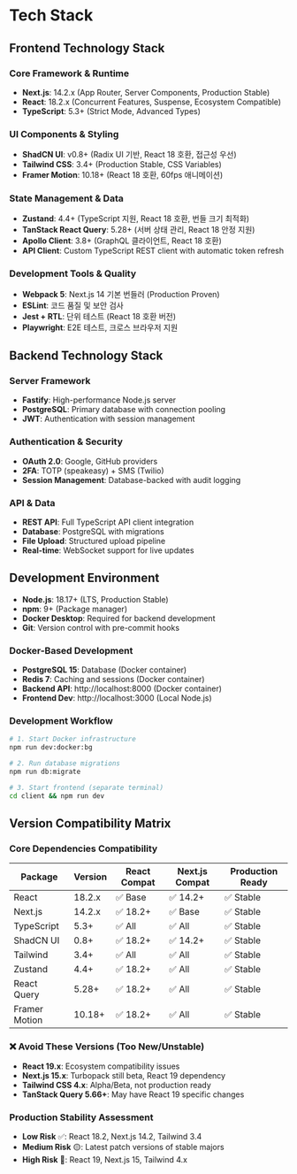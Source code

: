 # Tech Stack

## Frontend Technology Stack

### Core Framework & Runtime
- **Next.js**: 14.2.x (App Router, Server Components, Production Stable)
- **React**: 18.2.x (Concurrent Features, Suspense, Ecosystem Compatible)  
- **TypeScript**: 5.3+ (Strict Mode, Advanced Types)

### UI Components & Styling
- **ShadCN UI**: v0.8+ (Radix UI 기반, React 18 호환, 접근성 우선)
- **Tailwind CSS**: 3.4+ (Production Stable, CSS Variables)
- **Framer Motion**: 10.18+ (React 18 호환, 60fps 애니메이션)

### State Management & Data
- **Zustand**: 4.4+ (TypeScript 지원, React 18 호환, 번들 크기 최적화)
- **TanStack React Query**: 5.28+ (서버 상태 관리, React 18 안정 지원)
- **Apollo Client**: 3.8+ (GraphQL 클라이언트, React 18 호환)
- **API Client**: Custom TypeScript REST client with automatic token refresh

### Development Tools & Quality
- **Webpack 5**: Next.js 14 기본 번들러 (Production Proven)
- **ESLint**: 코드 품질 및 보안 검사
- **Jest + RTL**: 단위 테스트 (React 18 호환 버전)
- **Playwright**: E2E 테스트, 크로스 브라우저 지원

## Backend Technology Stack

### Server Framework
- **Fastify**: High-performance Node.js server
- **PostgreSQL**: Primary database with connection pooling
- **JWT**: Authentication with session management

### Authentication & Security
- **OAuth 2.0**: Google, GitHub providers
- **2FA**: TOTP (speakeasy) + SMS (Twilio)
- **Session Management**: Database-backed with audit logging

### API & Data
- **REST API**: Full TypeScript API client integration
- **Database**: PostgreSQL with migrations
- **File Upload**: Structured upload pipeline
- **Real-time**: WebSocket support for live updates

## Development Environment
- **Node.js**: 18.17+ (LTS, Production Stable)
- **npm**: 9+ (Package manager)
- **Docker Desktop**: Required for backend development
- **Git**: Version control with pre-commit hooks

### Docker-Based Development
- **PostgreSQL 15**: Database (Docker container)
- **Redis 7**: Caching and sessions (Docker container)
- **Backend API**: http://localhost:8000 (Docker container)
- **Frontend Dev**: http://localhost:3000 (Local Node.js)

### Development Workflow
```bash
# 1. Start Docker infrastructure
npm run dev:docker:bg

# 2. Run database migrations  
npm run db:migrate

# 3. Start frontend (separate terminal)
cd client && npm run dev
```

## Version Compatibility Matrix

### Core Dependencies Compatibility
| Package | Version | React Compat | Next.js Compat | Production Ready |
|---------|---------|--------------|-----------------|-------------------|
| React | 18.2.x | ✅ Base | ✅ 14.2+ | ✅ Stable |
| Next.js | 14.2.x | ✅ 18.2+ | ✅ Base | ✅ Stable |
| TypeScript | 5.3+ | ✅ All | ✅ All | ✅ Stable |
| ShadCN UI | 0.8+ | ✅ 18.2+ | ✅ 14.2+ | ✅ Stable |
| Tailwind | 3.4+ | ✅ All | ✅ All | ✅ Stable |
| Zustand | 4.4+ | ✅ 18.2+ | ✅ All | ✅ Stable |
| React Query | 5.28+ | ✅ 18.2+ | ✅ All | ✅ Stable |
| Framer Motion | 10.18+ | ✅ 18.2+ | ✅ All | ✅ Stable |

### ❌ Avoid These Versions (Too New/Unstable)
- **React 19.x**: Ecosystem compatibility issues
- **Next.js 15.x**: Turbopack still beta, React 19 dependency
- **Tailwind CSS 4.x**: Alpha/Beta, not production ready
- **TanStack Query 5.66+**: May have React 19 specific changes

### Production Stability Assessment
- **Low Risk** ✅: React 18.2, Next.js 14.2, Tailwind 3.4
- **Medium Risk** 🟡: Latest patch versions of stable majors  
- **High Risk** 🔴: React 19, Next.js 15, Tailwind 4.x